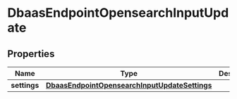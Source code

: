 

# DbaasEndpointOpensearchInputUpdate


## Properties

| Name | Type | Description | Notes |
|------------ | ------------- | ------------- | -------------|
|**settings** | [**DbaasEndpointOpensearchInputUpdateSettings**](DbaasEndpointOpensearchInputUpdateSettings.md) |  |  [optional] |



